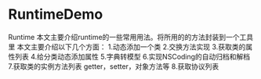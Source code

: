 # RuntimeDemo
Runtime
本文主要介绍runtime的一些常用用法。将所用的的方法封装到一个工具里
本文主要介绍以下几个方面：
1.动态添加一个类
2.交换方法实现
3.获取类的属性列表
4.给分类动态添加属性
5.字典转模型
6.实现NSCoding的自动归档和解档
7.获取类的实例方法列表 getter，setter，对象方法等
8.获取协议列表
